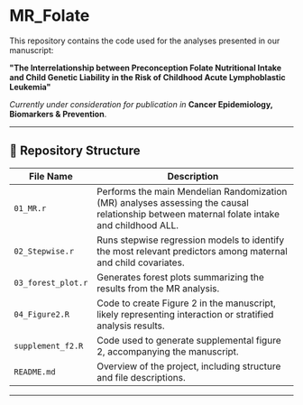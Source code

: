 # MR_Folate

This repository contains the code used for the analyses presented in our manuscript:

**"The Interrelationship between Preconception Folate Nutritional Intake and Child Genetic Liability in the Risk of Childhood Acute Lymphoblastic Leukemia"**

*Currently under consideration for publication in* **Cancer Epidemiology, Biomarkers & Prevention**.

---

## 📁 Repository Structure

| File Name           | Description |
|---------------------|-------------|
| `01_MR.r`           | Performs the main Mendelian Randomization (MR) analyses assessing the causal relationship between maternal folate intake and childhood ALL. |
| `02_Stepwise.r`     | Runs stepwise regression models to identify the most relevant predictors among maternal and child covariates. |
| `03_forest_plot.r`  | Generates forest plots summarizing the results from the MR analysis. |
| `04_Figure2.R`      | Code to create Figure 2 in the manuscript, likely representing interaction or stratified analysis results. |
| `supplement_f2.R`   | Code used to generate supplemental figure 2, accompanying the manuscript. |
| `README.md`         | Overview of the project, including structure and file descriptions. |

---
